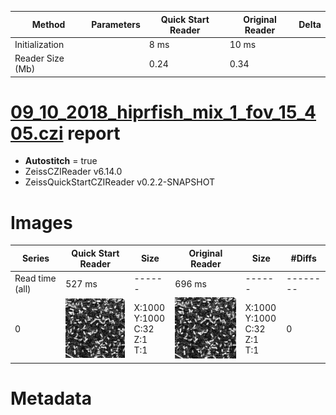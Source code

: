 |  Method            | Parameters       | Quick Start Reader | Original Reader | Delta  |
| -------------------|------------------|--------------------|-----------------|------- |
| Initialization     |                  |8 ms|10 ms|        |
| Reader Size (Mb)     |                  |0.24|0.34|        |
# [09_10_2018_hiprfish_mix_1_fov_15_405.czi](https://zenodo.org/record/3457096/files/09_10_2018_hiprfish_mix_1_fov_15_405.czi) report
 - **Autostitch** = true
 - ZeissCZIReader v6.14.0
 - ZeissQuickStartCZIReader v0.2.2-SNAPSHOT

# Images 

| Series            | Quick Start Reader | Size | Original Reader | Size | #Diffs |
|-------------------|--------------------|------|-----------------|------|--------|
| Read time (all)   |527 ms|------|696 ms|------|--------|
|0|![09_10_2018_hiprfish_mix_1_fov_15_405.quick_true.flat_true.stitch_true.series_0.jpg](09_10_2018_hiprfish_mix_1_fov_15_405/09_10_2018_hiprfish_mix_1_fov_15_405.quick_true.flat_true.stitch_true.series_0.jpg)|X:1000<br>Y:1000<br>C:32<br>Z:1<br>T:1|![09_10_2018_hiprfish_mix_1_fov_15_405.quick_false.flat_true.stitch_true.series_0.jpg](09_10_2018_hiprfish_mix_1_fov_15_405/09_10_2018_hiprfish_mix_1_fov_15_405.quick_false.flat_true.stitch_true.series_0.jpg)|X:1000<br>Y:1000<br>C:32<br>Z:1<br>T:1|0|

# Metadata


